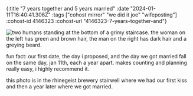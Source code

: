 {:title "7 years together and 5 years married"
 :date "2024-01-11T16:40:41.306Z"
 :tags ["cohost mirror" "we did it joe" "wifeposting"]
 :cohost-id 4146323
 :cohost-url "4146323-7-years-together-and"}

![two humans standing at the bottom of a grimy staircase. the woman on the left has green and brown hair, the man on the right has dark hair and a greying beard.](/img/cohost-mirror/4146323-7-years-together-and/image.png)

fun fact: our first date, the day i proposed, and the day we got married fall on the same day, jan 11th, each a year apart. makes counting and planning really easy, i highly recommend it.

this photo is in the rhinegeist brewery stairwell where we had our first kiss and then a year later where we got married.